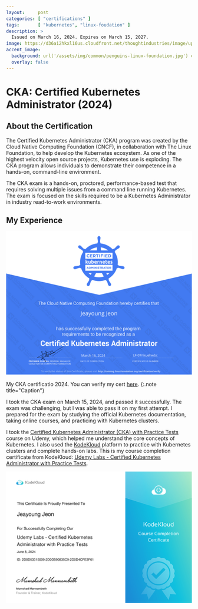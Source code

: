 ```yaml
---
layout:     post
categories: [ "certifications" ]
tags:       [ "kubernetes", "linux-foudation" ]
description: >
  Issued on March 16, 2024. Expires on March 15, 2027.
image: https://d36ai2hkxl16us.cloudfront.net/thoughtindustries/image/upload/a_exif,c_fill,w_800,h_433/v1/course-uploads/e0df7fbf-a057-42af-8a1f-590912be5460/8t6imzwoso42-CKAcard.png
accent_image: 
  background: url('/assets/img/common/penguins-linux-foundation.jpg') center/cover
  overlay: false
---
```


# CKA: Certified Kubernetes Administrator (2024)

## About the Certification

The Certified Kubernetes Administrator (CKA) program was created by the Cloud Native Computing Foundation (CNCF), in collaboration with The Linux Foundation, to help develop the Kubernetes ecosystem. As one of the highest velocity open source projects, Kubernetes use is exploding. The CKA program allows individuals to demonstrate their competence in a hands-on, command-line environment.

The CKA exam is a hands-on, proctored, performance-based test that requires solving multiple issues from a command line running Kubernetes. The exam is focused on the skills required to be a Kubernetes Administrator in industry read-to-work environments.

## My Experience

![CKA Certification](/assets/img/certtifications/925c52cf-4e04-4992-82b4-faa372fcb139.svg)

My CKA certificatio 2024. You can verify my cert [here](https://www.credly.com/badges/d944bde7-222a-4ce5-b4e6-4e6c84df0ef8).
{:.note title="Caption"}

<!-- Overview -->
I took the CKA exam on March 15, 2024, and passed it successfully. The exam was challenging, but I was able to pass it on my first attempt. I prepared for the exam by studying the official Kubernetes documentation, taking online courses, and practicing with Kubernetes clusters.

<!-- Udemy and KodeKloud -->
I took the [Certified Kubernetes Administrator (CKA) with Practice Tests](https://www.udemy.com/course/certified-kubernetes-administrator-with-practice-tests) course on Udemy, which helped me understand the core concepts of Kubernetes. I also used the [KodeKloud](https://learn.kodekloud.com/user/courses/udemy-labs-certified-kubernetes-administrator-with-practice-tests) platform to practice with Kubernetes clusters and complete hands-on labs. This is my course completion certificate from KodeKloud: [Udemy Labs - Certified Kubernetes Administrator with Practice Tests](https://kodekloud.com/certificate-verification/2D0D53315009-2D0D590835C9-2D0D4CFE3F61).

![KodeKloud Certificate](/assets/img/certtifications/3ca76e29-fec9-4b5d-9fad-dd7e0b33b1dc.jpg)
